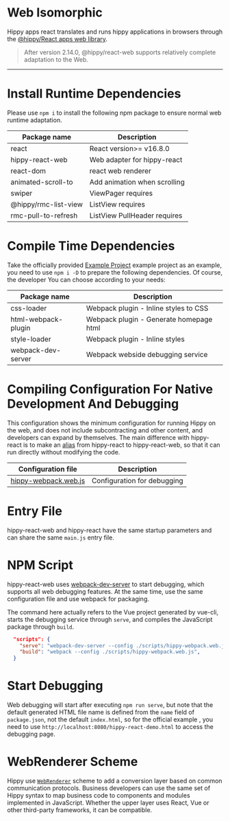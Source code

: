 <!-- markdownlint-disable no-duplicate-header -->

# Web Isomorphic

Hippy apps react translates and runs hippy applications in browsers through the [@hippy/React apps web library](//www.npmjs.com/package/@hippy/react-web).

> After version 2.14.0, @hippy/react-web supports relatively complete adaptation to the Web.

---

# Install Runtime Dependencies

Please use `npm i` to install the following npm package to ensure normal web runtime adaptation.

| Package name        | Description                  |
|---------------------|------------------------------|
| react               | React version>= v16.8.0      |
| hippy-react-web     | Web adapter for hippy-react  |
| react-dom           | react web renderer           |
| animated-scroll-to  | Add animation when scrolling |
| swiper              | ViewPager requires           |
| @hippy/rmc-list-view  | ListView requires            |
| rmc-pull-to-refresh | ListView PullHeader requires |


# Compile Time Dependencies

Take the officially provided [Example Project](//github.com/Tencent/Hippy/tree/master/examples/hippy-react-demo) example project as an example, you need to use `npm i -D` to prepare the following dependencies. Of course, the developer You can choose according to your needs:

| Package name        | Description                             |
|---------------------|-----------------------------------------|
| css-loader          | Webpack plugin - Inline styles to CSS   |
| html-webpack-plugin | Webpack plugin - Generate homepage html |
| style-loader        | Webpack plugin - Inline styles          |
| webpack-dev-server  | Webpack webside debugging service       |

# Compiling Configuration For Native Development And Debugging

This configuration shows the minimum configuration for running Hippy on the web, and does not include subcontracting and other content, and developers can expand by themselves. The main difference with hippy-react is to make an [alias](//github.com/Tencent/Hippy/blob/master/examples/hippy-react-demo/scripts/hippy-webpack.web.js#L80) from hippy-react to hippy-react-web, so that it can run directly without modifying the code.

| Configuration file                                                                                                    | Description                 |
|-----------------------------------------------------------------------------------------------------------------------|-----------------------------|
| [hippy-webpack.web.js](//github.com/Tencent/Hippy/blob/master/examples/hippy-react-demo/scripts/hippy-webpack.web.js) | Configuration for debugging |

# Entry File

hippy-react-web and hippy-react have the same startup parameters and can share the same `main.js` entry file.

# NPM Script

hippy-react-web uses [webpack-dev-server](//webpack.js.org/configuration/dev-server/) to start debugging, which supports all web debugging features. At the same time, use the same configuration file and use webpack for packaging.

The command here actually refers to the Vue project generated by vue-cli, starts the debugging service through `serve`, and compiles the JavaScript package through `build`.

```json
  "scripts": {
    "serve": "webpack-dev-server --config ./scripts/hippy-webpack.web.js",
    "build": "webpack --config ./scripts/hippy-webpack.web.js",
  }
```

# Start Debugging

Web debugging will start after executing `npm run serve`, but note that the default generated HTML file name is defined from the `name` field of `package.json`, not the default `index.html`, so for the official example , you need to use `http://localhost:8080/hippy-react-demo.html` to access the debugging page.

# WebRenderer Scheme

Hippy use [`WebRenderer`](web/integration.md) scheme to add a conversion layer based on common communication protocols. Business developers can use the same set of Hippy syntax to map business code to components and modules implemented in JavaScript. Whether the upper layer uses React, Vue or other third-party frameworks, it can be compatible.

